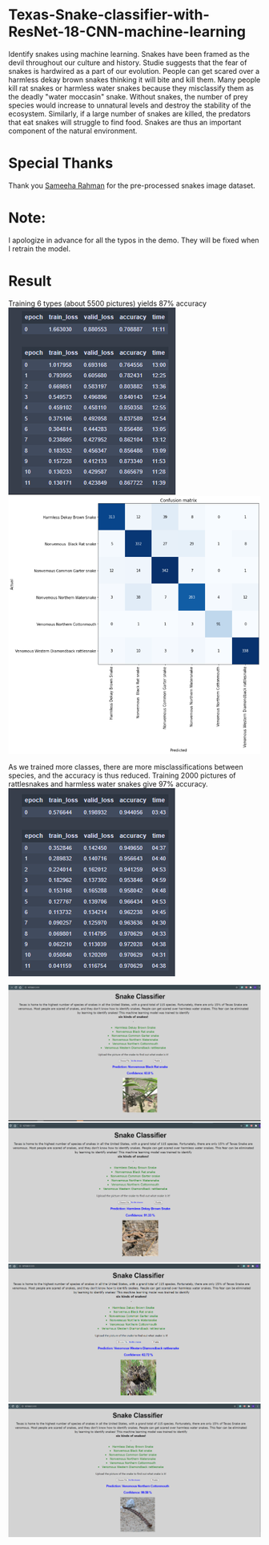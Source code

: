 # Texas-Snake-classifier-with-ResNet-18-CNN-machine-learning
Identify snakes using machine learning. Snakes have been framed as the devil throughout our culture and history. Studie suggests that the fear of snakes is hardwired as a part of our evolution. People can get scared over a harmless dekay brown snakes thinking it will bite and kill them. Many people kill rat snakes or harmless water snakes because they misclassify them as the deadly "water moccasin" snake.  Without snakes, the number of prey species would increase to unnatural levels and destroy the stability of the ecosystem. Similarly, if a large number of snakes are killed, the predators that eat snakes will struggle to find food. Snakes are thus an important component of the natural environment. 
# Special Thanks 

Thank you [Sameeha Rahman](https://www.kaggle.com/sameeharahman/preprocessed-snake-images) for the pre-processed snakes image dataset.

# Note:
I apologize in advance for all the typos in the demo. They will be fixed when I retrain the model. 
# Result
Training 6 types (about 5500 pictures) yields 87% accuracy
![Accuracy](https://github.com/Vikramkumarx/snake-bite-prediction/blob/main/accuracy%20log.PNG)
![Confustion matrix](https://github.com/Vikramkumarx/snake-bite-prediction/blob/main/confusion%20matrix.png)

As we trained more classes, there are more misclassifications between species, and the accuracy is thus reduced. 
Training 2000 pictures of rattlesnakes and harmless water snakes give 97% accuracy. 
![Accuracy when there are only two classes ](https://github.com/Vikramkumarx/snake-bite-prediction/blob/main/accuracy%20log%202%20classes.PNG)


![Testing results -black rat snake](https://github.com/Vikramkumarx/snake-bite-prediction/blob/main/Testing%20result%201.PNG)
![Testing result - dekay brown snake ](https://github.com/Vikramkumarx/snake-bite-prediction/blob/main/Testing%20result%202.PNG)
![Testing result - rattle snake ](https://github.com/Vikramkumarx/snake-bite-prediction/blob/main/Testing%20result%203.PNG)
![Testing result - cottonmouth ](https://github.com/Vikramkumarx/snake-bite-prediction/blob/main/Testing%20result%204.PNG)
